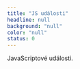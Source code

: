 ```yaml
---
title: "JS události"
headline: null
background: "null"
color: "null"
status: 0
---
```


<p>JavaScriptové události.</p>